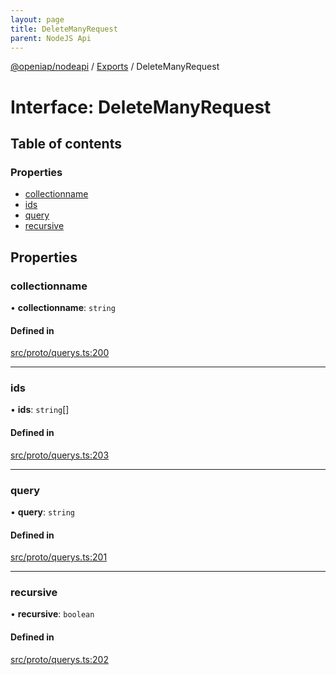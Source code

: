 ```yaml
---
layout: page
title: DeleteManyRequest
parent: NodeJS Api
---
```

[@openiap/nodeapi](../README.html) / [Exports](../modules.html) / DeleteManyRequest

# Interface: DeleteManyRequest

## Table of contents

### Properties

- [collectionname](DeleteManyRequest.html#collectionname)
- [ids](DeleteManyRequest.html#ids)
- [query](DeleteManyRequest.html#query)
- [recursive](DeleteManyRequest.html#recursive)

## Properties

### collectionname

• **collectionname**: `string`

#### Defined in

[src/proto/querys.ts:200](https://github.com/openiap/nodeapi/blob/a6b5438/src/proto/querys.ts#L200)

___

### ids

• **ids**: `string`[]

#### Defined in

[src/proto/querys.ts:203](https://github.com/openiap/nodeapi/blob/a6b5438/src/proto/querys.ts#L203)

___

### query

• **query**: `string`

#### Defined in

[src/proto/querys.ts:201](https://github.com/openiap/nodeapi/blob/a6b5438/src/proto/querys.ts#L201)

___

### recursive

• **recursive**: `boolean`

#### Defined in

[src/proto/querys.ts:202](https://github.com/openiap/nodeapi/blob/a6b5438/src/proto/querys.ts#L202)
